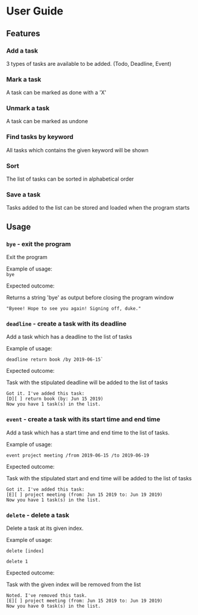 # User Guide

## Features 

### Add a task

3 types of tasks are available to be added. (Todo, Deadline, Event)

### Mark a task

A task can be marked as done with a 'X'

### Unmark a task

A task can be marked as undone

### Find tasks by keyword
All tasks which contains the given keyword will be shown 

### Sort
The list of tasks can be sorted in alphabetical order

### Save a task
Tasks added to the list can be stored and loaded when the program starts

## Usage

### `bye` - exit the program

Exit the program 

Example of usage:  
`bye`

Expected outcome:

Returns a string 'bye' as output before closing the program window

```
"Byeee! Hope to see you again! Signing off, duke."
```

### `deadline` - create a task with its deadline

Add a task which has a deadline to the list of tasks

Example of usage: 
```
deadline return book /by 2019-06-15`
```

Expected outcome:

Task with the stipulated deadline will be added to the list of tasks

```
Got it. I've added this task: 
[D][ ] return book (by: Jun 15 2019)
Now you have 1 task(s) in the list.
```

### `event` - create a task with its start time and end time 

Add a task which has a start time and end time to the list of tasks.

Example of usage: 
```
event project meeting /from 2019-06-15 /to 2019-06-19
```
Expected outcome:

Task with the stipulated start and end time will be added to the list of tasks

```
Got it. I've added this task: 
[E][ ] project meeting (from: Jun 15 2019 to: Jun 19 2019)
Now you have 1 task(s) in the list. 
```

### `delete` - delete a task 

Delete a task at its given index. 

Example of usage: 
```
delete [index]
```

```
delete 1
```

Expected outcome:

Task with the given index will be removed from the list

```
Noted. I've removed this task. 
[E][ ] project meeting (from: Jun 15 2019 to: Jun 19 2019)
Now you have 0 task(s) in the list.
```




